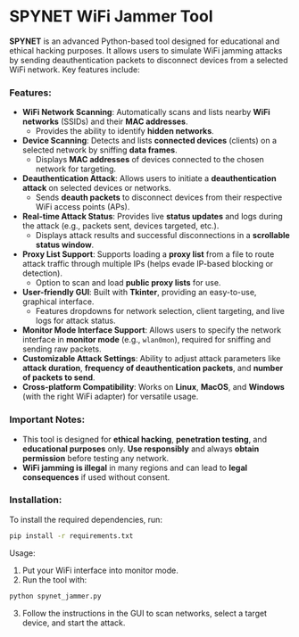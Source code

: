 # SPYNET WiFi Jammer Tool

**SPYNET** is an advanced Python-based tool designed for educational and ethical hacking purposes. It allows users to simulate WiFi jamming attacks by sending deauthentication packets to disconnect devices from a selected WiFi network. Key features include:

### Features:
- **WiFi Network Scanning**: Automatically scans and lists nearby **WiFi networks** (SSIDs) and their **MAC addresses**.
  - Provides the ability to identify **hidden networks**.
- **Device Scanning**: Detects and lists **connected devices** (clients) on a selected network by sniffing **data frames**.
  - Displays **MAC addresses** of devices connected to the chosen network for targeting.
- **Deauthentication Attack**: Allows users to initiate a **deauthentication attack** on selected devices or networks.
  - Sends **deauth packets** to disconnect devices from their respective WiFi access points (APs).
- **Real-time Attack Status**: Provides live **status updates** and logs during the attack (e.g., packets sent, devices targeted, etc.).
  - Displays attack results and successful disconnections in a **scrollable status window**.
- **Proxy List Support**: Supports loading a **proxy list** from a file to route attack traffic through multiple IPs (helps evade IP-based blocking or detection).
  - Option to scan and load **public proxy lists** for use.
- **User-friendly GUI**: Built with **Tkinter**, providing an easy-to-use, graphical interface.
  - Features dropdowns for network selection, client targeting, and live logs for attack status.
- **Monitor Mode Interface Support**: Allows users to specify the network interface in **monitor mode** (e.g., `wlan0mon`), required for sniffing and sending raw packets.
- **Customizable Attack Settings**: Ability to adjust attack parameters like **attack duration**, **frequency of deauthentication packets**, and **number of packets to send**.
- **Cross-platform Compatibility**: Works on **Linux**, **MacOS**, and **Windows** (with the right WiFi adapter) for versatile usage.

### Important Notes:
- This tool is designed for **ethical hacking**, **penetration testing**, and **educational purposes** only. **Use responsibly** and always **obtain permission** before testing any network.
- **WiFi jamming is illegal** in many regions and can lead to **legal consequences** if used without consent.

### Installation:
To install the required dependencies, run:
```bash
pip install -r requirements.txt
```
Usage:
1. Put your WiFi interface into monitor mode.
2. Run the tool with:
```bash
python spynet_jammer.py
```
3. Follow the instructions in the GUI to scan networks, select a target device, and start the attack.
